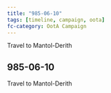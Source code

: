 ```yaml
---
title: "985-06-10"
tags: [timeline, campaign, oota]
fc-category: OotA Campaign
---
```

<span class='ob-timelines'
	data-date='985-06-10-00'
	data-title='Campaign: NAGA Adventures'
	data-class='orange'> Travel to Mantol-Derith </span>
## 985-06-10
Travel to Mantol-Derith
